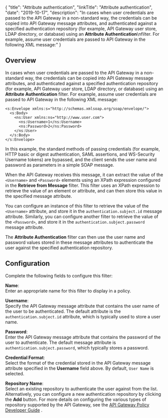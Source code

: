 {
"title": "Attribute authentication",
"linkTitle": "Attribute authentication",
"date": "2019-10-17",
"description": "In cases when user credentials are passed to the API Gateway in a non-standard way, the credentials can be copied into API Gateway message attributes, and authenticated against a specified authentication repository (for example, API Gateway user store, LDAP directory, or database) using an **Attribute Authentication**\\nfilter. For example, assume user credentials are passed to API Gateway in the following XML message:"
}
﻿
<div id="authn_attributes_overview">

Overview
--------

In cases when user credentials are passed to the API Gateway in a non-standard way, the credentials can be copied into API Gateway message attributes, and authenticated against a specified authentication repository (for example, API Gateway user store, LDAP directory, or database) using an **Attribute Authentication**
filter. For example, assume user credentials are passed to API Gateway in the following XML message:

``` {space="preserve"}
<s:Envelope xmlns:s="http://schemas.xmlsoap.org/soap/envelope/">
  <s:Body>
    <ns:User xmlns:ns="http://www.user.com">
      <ns:Username>1</ns:Username>
      <ns:Password>2</ns:Password>
    </ns:User>
  </s:Body>
</s:Envelope>
```

In this example, the standard methods of passing credentials (for example, HTTP basic or digest authentication, SAML assertions, and WS-Security Username tokens) are bypassed, and the client sends the user name and password as parameters in a simple SOAP message.

When the API Gateway receives this message, it can extract the value of the `<Username>`
and `<Password>`
elements using an XPath expression configured in the **Retrieve from Message**
filter. This filter uses an XPath expression to retrieve the value of an element or attribute, and can then store this value in the specified message attribute.

You can configure an instance of this filter to retrieve the value of the `<Username>`
attribute, and store it in the `authentication.subject.id`
message attribute. Similarly, you can configure another filter to retrieve the value of the `<Password>`, and store it in the `authentication.subject.password`
message attribute.

The **Attribute Authentication**
filter can then use the user name and password values stored in these message attributes to authenticate the user against the specified authentication repository.

</div>

<div id="authn_attributes_conf">

Configuration
-------------

Complete the following fields to configure this filter:

**Name**:\
Enter an appropriate name for this filter to display in a policy.

**Username**:\
Specify the API Gateway message attribute that contains the user name of the user to be authenticated. The default attribute is the `authentication.subject.id`
attribute, which is typically used to store a user name.

**Password**:\
Enter the API Gateway message attribute that contains the password of the user to authenticate. The default message attribute is `authentication.subject.password`, which typically stores a password.

**Credential Format**:\
Select the format of the credential stored in the API Gateway message attribute specified in the **Username**
field above. By default, `User Name`
is selected.

**Repository Name**:\
Select an existing repository to authenticate the user against from the list. Alternatively, you can configure a new authentication repository by clicking the **Add**
button. For more details on configuring the various types of repository supported by the API Gateway, see the
[API Gateway Policy Developer Guide](/bundle/APIGateway_77_PolicyDevGuide_allOS_en_HTML5/)
.

</div>
